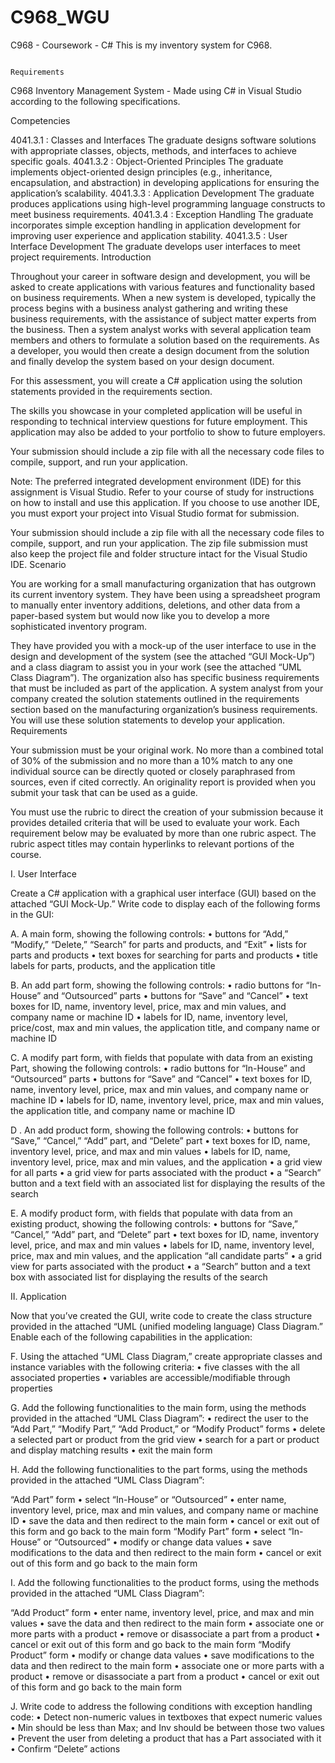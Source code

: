 # C968_WGU
 C968 - Coursework - C#
This is my inventory system for C968. 

                                                                            Requirements
                                                                            
                                                                            
                                                                            
                      
C968 Inventory Management System - Made using C# in Visual Studio according to the following specifications.

Competencies

4041.3.1 : Classes and Interfaces The graduate designs software solutions with appropriate classes, objects, methods, and interfaces to achieve specific goals. 4041.3.2 : Object-Oriented Principles The graduate implements object-oriented design principles (e.g., inheritance, encapsulation, and abstraction) in developing applications for ensuring the application’s scalability. 4041.3.3 : Application Development The graduate produces applications using high-level programming language constructs to meet business requirements. 4041.3.4 : Exception Handling The graduate incorporates simple exception handling in application development for improving user experience and application stability. 4041.3.5 : User Interface Development The graduate develops user interfaces to meet project requirements. Introduction

Throughout your career in software design and development, you will be asked to create applications with various features and functionality based on business requirements. When a new system is developed, typically the process begins with a business analyst gathering and writing these business requirements, with the assistance of subject matter experts from the business. Then a system analyst works with several application team members and others to formulate a solution based on the requirements. As a developer, you would then create a design document from the solution and finally develop the system based on your design document.

For this assessment, you will create a C# application using the solution statements provided in the requirements section.

The skills you showcase in your completed application will be useful in responding to technical interview questions for future employment. This application may also be added to your portfolio to show to future employers.

Your submission should include a zip file with all the necessary code files to compile, support, and run your application.

Note: The preferred integrated development environment (IDE) for this assignment is Visual Studio. Refer to your course of study for instructions on how to install and use this application. If you choose to use another IDE, you must export your project into Visual Studio format for submission.

Your submission should include a zip file with all the necessary code files to compile, support, and run your application. The zip file submission must also keep the project file and folder structure intact for the Visual Studio IDE. Scenario

You are working for a small manufacturing organization that has outgrown its current inventory system. They have been using a spreadsheet program to manually enter inventory additions, deletions, and other data from a paper-based system but would now like you to develop a more sophisticated inventory program.

They have provided you with a mock-up of the user interface to use in the design and development of the system (see the attached “GUI Mock-Up”) and a class diagram to assist you in your work (see the attached “UML Class Diagram”). The organization also has specific business requirements that must be included as part of the application. A system analyst from your company created the solution statements outlined in the requirements section based on the manufacturing organization’s business requirements. You will use these solution statements to develop your application. Requirements

Your submission must be your original work. No more than a combined total of 30% of the submission and no more than a 10% match to any one individual source can be directly quoted or closely paraphrased from sources, even if cited correctly. An originality report is provided when you submit your task that can be used as a guide.

You must use the rubric to direct the creation of your submission because it provides detailed criteria that will be used to evaluate your work. Each requirement below may be evaluated by more than one rubric aspect. The rubric aspect titles may contain hyperlinks to relevant portions of the course.

I. User Interface

Create a C# application with a graphical user interface (GUI) based on the attached “GUI Mock-Up.” Write code to display each of the following forms in the GUI:

A. A main form, showing the following controls: • buttons for “Add,” “Modify,” “Delete,” “Search” for parts and products, and “Exit” • lists for parts and products • text boxes for searching for parts and products • title labels for parts, products, and the application title

B. An add part form, showing the following controls: • radio buttons for “In-House” and “Outsourced” parts • buttons for “Save” and “Cancel” • text boxes for ID, name, inventory level, price, max and min values, and company name or machine ID • labels for ID, name, inventory level, price/cost, max and min values, the application title, and company name or machine ID

C. A modify part form, with fields that populate with data from an existing Part, showing the following controls: • radio buttons for “In-House” and “Outsourced” parts • buttons for “Save” and “Cancel” • text boxes for ID, name, inventory level, price, max and min values, and company name or machine ID • labels for ID, name, inventory level, price, max and min values, the application title, and company name or machine ID

D . An add product form, showing the following controls: • buttons for “Save,” “Cancel,” “Add” part, and “Delete” part • text boxes for ID, name, inventory level, price, and max and min values • labels for ID, name, inventory level, price, max and min values, and the application • a grid view for all parts • a grid view for parts associated with the product • a “Search” button and a text field with an associated list for displaying the results of the search

E. A modify product form, with fields that populate with data from an existing product, showing the following controls: • buttons for “Save,” “Cancel,” “Add” part, and “Delete” part • text boxes for ID, name, inventory level, price, and max and min values • labels for ID, name, inventory level, price, max and min values, and the application “all candidate parts” • a grid view for parts associated with the product • a “Search” button and a text box with associated list for displaying the results of the search

II. Application

Now that you’ve created the GUI, write code to create the class structure provided in the attached “UML (unified modeling language) Class Diagram.” Enable each of the following capabilities in the application:

F. Using the attached “UML Class Diagram,” create appropriate classes and instance variables with the following criteria: • five classes with the all associated properties • variables are accessible/modifiable through properties

G. Add the following functionalities to the main form, using the methods provided in the attached “UML Class Diagram”: • redirect the user to the “Add Part,” “Modify Part,” “Add Product,” or “Modify Product” forms • delete a selected part or product from the grid view • search for a part or product and display matching results • exit the main form

H. Add the following functionalities to the part forms, using the methods provided in the attached “UML Class Diagram”:

“Add Part” form • select “In-House” or “Outsourced” • enter name, inventory level, price, max and min values, and company name or machine ID • save the data and then redirect to the main form • cancel or exit out of this form and go back to the main form
“Modify Part” form • select “In-House” or “Outsourced” • modify or change data values • save modifications to the data and then redirect to the main form • cancel or exit out of this form and go back to the main form

I. Add the following functionalities to the product forms, using the methods provided in the attached “UML Class Diagram”:

“Add Product” form • enter name, inventory level, price, and max and min values • save the data and then redirect to the main form • associate one or more parts with a product • remove or disassociate a part from a product • cancel or exit out of this form and go back to the main form
“Modify Product” form • modify or change data values • save modifications to the data and then redirect to the main form • associate one or more parts with a product • remove or disassociate a part from a product • cancel or exit out of this form and go back to the main form

J. Write code to address the following conditions with exception handling code: • Detect non-numeric values in textboxes that expect numeric values • Min should be less than Max; and Inv should be between those two values • Prevent the user from deleting a product that has a Part associated with it • Confirm “Delete” actions
